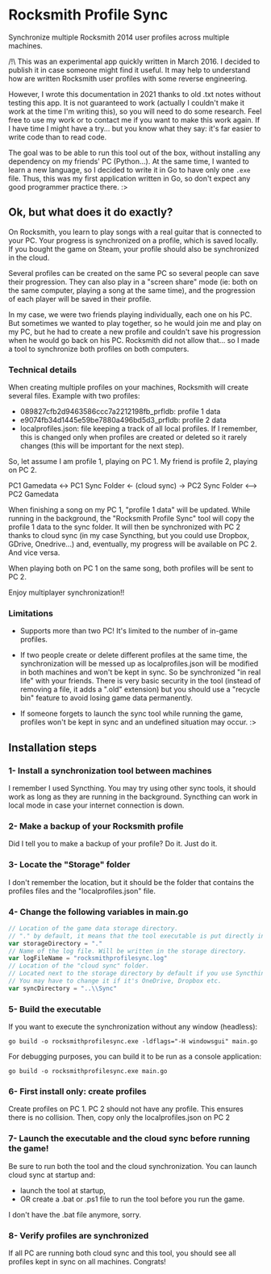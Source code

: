 # Rocksmith Profile Sync
Synchronize multiple Rocksmith 2014 user profiles across multiple machines.

/!\ This was an experimental app quickly written in March 2016. I decided to publish it in case someone might find it useful. It may help to understand how are written Rocksmith user profiles with some reverse engineering. 

However, I wrote this documentation in 2021 thanks to old .txt notes without testing this app.
It is not guaranteed to work (actually I couldn't make it work at the time I'm writing this), so you will need to do some research.
Feel free to use my work or to contact me if you want to make this work again. If I have time I might have a try... but you know what they say: it's far easier to write code than to read code.

The goal was to be able to run this tool out of the box, without installing any dependency on my friends' PC (Python...). At the same time, I wanted to learn a new language, so I decided to write it in Go to have only one `.exe` file.
Thus, this was my first application written in Go, so don't expect any good programmer practice there. :>

## Ok, but what does it do exactly?

On Rocksmith, you learn to play songs with a real guitar that is connected to your PC.
Your progress is synchronized on a profile, which is saved locally.
If you bought the game on Steam, your profile should also be synchronized in the cloud.

Several profiles can be created on the same PC so several people can save their progression. They can also play in a "screen share" mode (ie: both on the same computer, playing a song at the same time), and the progression of each player will be saved in their profile.

In my case, we were two friends playing individually, each one on his PC. But sometimes we wanted to play together, so he would join me and play on my PC, but he had to create a new profile and couldn't save his progression when he would go back on his PC.
Rocksmith did not allow that... so I made a tool to synchronize both profiles on both computers.

### Technical details
When creating multiple profiles on your machines, Rocksmith will create several files. Example with two profiles:
- 089827cfb2d9463586ccc7a2212198fb_prfldb: profile 1 data
- e9074fb34d1445e59be7880a496bd5d3_prfldb: profile 2 data
- localprofiles.json: file keeping a track of all local profiles. If I remember, this is changed only when profiles are created or deleted so it rarely changes (this will be important for the next step).

So, let assume I am profile 1, playing on PC 1. My friend is profile 2, playing on PC 2.

PC1 Gamedata <-> PC1 Sync Folder <- (cloud sync) -> PC2 Sync Folder <--> PC2 Gamedata

When finishing a song on my PC 1, "profile 1 data" will be updated. While running in the background, the "Rocksmith Profile Sync" tool will copy the profile 1 data to the sync folder. It will then be synchronized with PC 2 thanks to cloud sync (in my case Syncthing, but you could use Dropbox, GDrive, Onedrive...) and, eventually, my progress will be available on PC 2. And vice versa.

When playing both on PC 1 on the same song, both profiles will be sent to PC 2.

Enjoy multiplayer synchronization!!

### Limitations
- Supports more than two PC! It's limited to the number of in-game profiles.

- If two people create or delete different profiles at the same time, the synchronization will be messed up as localprofiles.json will be modified in both machines and won't be kept in sync. So be synchronized "in real life" with your friends. There is very basic security in the tool (instead of removing a file, it adds a ".old" extension) but you should use a "recycle bin" feature to avoid losing game data permanently.

- If someone forgets to launch the sync tool while running the game, profiles won't be kept in sync and an undefined situation may occur. :>


## Installation steps

### 1- Install a synchronization tool between machines

I remember I used Syncthing. You may try using other sync tools, it should work as long as they are running in the background. Syncthing can work in local mode in case your internet connection is down.

### 2- Make a backup of your Rocksmith profile

Did I tell you to make a backup of your profile? Do it. Just do it.


### 3- Locate the "Storage" folder
I don't remember the location, but it should be the folder that contains the profiles files and the "localprofiles.json" file.


### 4- Change the following variables in main.go

```Go
// Location of the game data storage directory.
// "." by default, it means that the tool executable is put directly in this directory.
var storageDirectory = "."
// Name of the log file. Will be written in the storage directory.
var logFileName = "rocksmithprofilesync.log"
// Location of the "cloud sync" folder.
// Located next to the storage directory by default if you use Syncthing.
// You may have to change it if it's OneDrive, Dropbox etc.
var syncDirectory = "..\\Sync"
```

### 5- Build the executable
If you want to execute the synchronization without any window (headless):

`go build -o rocksmithprofilesync.exe -ldflags="-H windowsgui" main.go`

For debugging purposes, you can build it to be run as a console application:

`go build -o rocksmithprofilesync.exe main.go`

### 6- First install only: create profiles

Create profiles on PC 1. PC 2 should not have any profile.
This ensures there is no collision.
Then, copy only the localprofiles.json on PC 2

### 7- Launch the executable and the cloud sync before running the game!

Be sure to run both the tool and the cloud synchronization. You can launch cloud sync at startup and:
- launch the tool at startup,
- OR create a .bat or .ps1 file to run the tool before you run the game.

I don't have the .bat file anymore, sorry.

### 8- Verify profiles are synchronized

If all PC are running both cloud sync and this tool, you should see all profiles kept in sync on all machines. Congrats!